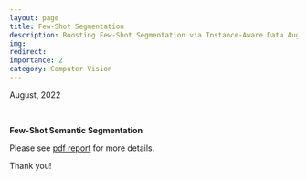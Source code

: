 ```yaml
---
layout: page
title: Few-Shot Segmentation
description: Boosting Few-Shot Segmentation via Instance-Aware Data Augmentation and Local Consensus Guided Cross Attention.
img: 
redirect:
importance: 2
category: Computer Vision
---
```


August, 2022

<br>

**Few-Shot Semantic Segmentation**

Please see <a href="/assets/pdf/CVPR_Boosting_Few-Shot_Segmentation_via_Instance-Aware_Data_Augmentation_and_Local_Consensus_Guided_Cross_Attention.pdf" target="_blank">pdf report</a> for more details.

Thank you!

